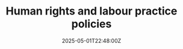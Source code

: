 ---
title: Human rights and labour practice policies
linkTitle: Human rights and labour practice policies
date: '2025-05-01T22:48:00Z'
weight: 1
description: The company commits to upholding human rights and fair labour practices
  in line with ISO 26000, ensuring safe working conditions, prohibiting forced and
  child labour, promoting diversity, and providing training for employee development,
  with regular reviews for compliance and effectiveness.
draft: false
ref: human-rights-and-labour-practice-policies
---